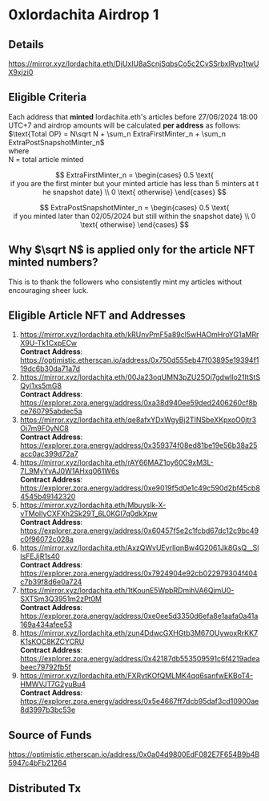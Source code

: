 # 0xlordachita Airdrop 1

## Details
https://mirror.xyz/lordachita.eth/DjUxIU8aScnjSqbsCo5c2CvSSrbxlRyp1twUX9xjzi0

## Eligible Criteria
Each address that **minted** lordachita.eth's articles before 27/06/2024 18:00 UTC+7 and airdrop amounts will be calculated **per address** as follows:  </br>
$\text{Total OP} = N\sqrt N + \sum_n ExtraFirstMinter_n + \sum_n ExtraPostSnapshotMinter_n$ </br>
where </br>
N = total article minted </br>

$$ ExtraFirstMinter_n = \begin{cases}
0.5 \text{ if you are the first minter but your minted article has less than 5 minters at the snapshot date} \\
0 \text{ otherwise}
\end{cases} $$

$$ ExtraPostSnapshotMinter_n = \begin{cases}
0.5 \text{ if you minted later than 02/05/2024 but still within the snapshot date} \\
0 \text{ otherwise}
\end{cases} $$

## Why $\sqrt N$ is applied only for the article NFT minted numbers?
This is to thank the followers who consistently mint my articles without encouraging sheer luck.

## Eligible Article NFT and Addresses
1. https://mirror.xyz/lordachita.eth/kRUnvPmF5a89cl5wHAOmHroYG1aMRrX9U-Tk1CxpECw </br>
   **Contract Address**: https://optimistic.etherscan.io/address/0x750d555eb47f03895e19394f119dc6b30da71a7d
2. https://mirror.xyz/lordachita.eth/00Ja23oqUMN3pZU25Oj7gdwllo21ItStSQyi1xs5mG8 </br> 
   **Contract Address**: https://explorer.zora.energy/address/0xa38d940ee59ded2406260cf8bce760795abdec5a
3. https://mirror.xyz/lordachita.eth/qe8afxYDxWgyBj2TINSbeXKpxoO0jtr3Oi7m9F0yNC8 </br>
   **Contract Address**: https://explorer.zora.energy/address/0x359374f08ed81be19e56b38a25acc0ac399d72a7
4. https://mirror.xyz/lordachita.eth/rAY66MAZ1py60C9xM3L-7I_9MyYvAJ0W1AHxq061W6s </br>
   **Contract Address**: https://explorer.zora.energy/address/0xe9019f5d0e1c49c590d2bf45cb84545b49142320
5. https://mirror.xyz/lordachita.eth/Mbuyslk-X-vTMoIIyCXFXh2Sk29T_6L0KGI7q0dkXpw </br>
   **Contract Address**: https://explorer.zora.energy/address/0x60457f5e2c1fcbd67dc12c9bc49c0f96072c028a
6. https://mirror.xyz/lordachita.eth/AxzQWvUEyrlIqnBw4G2061Jk8GsQ__SllsFEJjR1s40 </br>
   **Contract Address**: https://explorer.zora.energy/address/0x7924904e92cb022979304f404c7b39f8d6e0a724
7. https://mirror.xyz/lordachita.eth/1tKounE5WpbRDmihVA6QimU0-SXTSm3Q3951m2zPt0M </br>
   **Contract Address**: https://explorer.zora.energy/address/0xe0ee5d3350d6efa8e1aafa0a41a169a434afee53
8. https://mirror.xyz/lordachita.eth/zun4DdwcGXHGtb3M67OUywoxRrKK7K1sKOC8KZCYCRU </br>
    **Contract Address**: https://explorer.zora.energy/address/0x42187db553509591c6f4219adeabeec79792fb5f
9. https://mirror.xyz/lordachita.eth/FXRytKOfQMLMK4qq6sanfwEKBoT4-HMWVJT7G2yuBu4 </br>
    **Contract Address**: https://explorer.zora.energy/address/0x5e4667ff7dcb95daf3cd10900ae8d3997b3bc53e

## Source of Funds 
https://optimistic.etherscan.io/address/0x0a04d9800EdF082E7F654B9b4B5947c4bFb21264

## Distributed Tx
